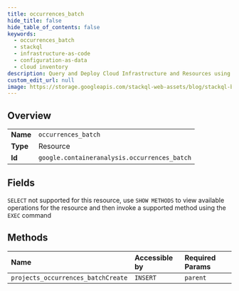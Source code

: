 ```yaml
---
title: occurrences_batch
hide_title: false
hide_table_of_contents: false
keywords:
  - occurrences_batch
  - stackql
  - infrastructure-as-code
  - configuration-as-data
  - cloud inventory
description: Query and Deploy Cloud Infrastructure and Resources using SQL
custom_edit_url: null
image: https://storage.googleapis.com/stackql-web-assets/blog/stackql-blog-post-featured-image.png
---
```

  
    

## Overview
<table><tbody>
<tr><td><b>Name</b></td><td><code>occurrences_batch</code></td></tr>
<tr><td><b>Type</b></td><td>Resource</td></tr>
<tr><td><b>Id</b></td><td><code>google.containeranalysis.occurrences_batch</code></td></tr>
</tbody></table>

## Fields
`SELECT` not supported for this resource, use `SHOW METHODS` to view available operations for the resource and then invoke a supported method using the `EXEC` command  
## Methods
| Name | Accessible by | Required Params |
|:-----|:--------------|:----------------|
| `projects_occurrences_batchCreate` | `INSERT` | `parent` |

